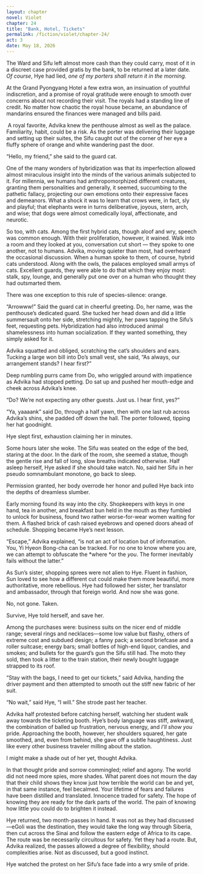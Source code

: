 ```yaml
---
layout: chapter
novel: Violet
chapter: 24
title: "Bank, Hotel, Tickets"
permalink: /fiction/violet/chapter-24/
act: 3
date: May 18, 2026
---
```

The Ward and Sifu left almost more cash than they could carry, most of it in a discreet case provided gratis by the bank, to be returned at a later date. *Of course*, Hye had lied, *one of my porters shall return it in the morning.*

At the Grand Pyongyang Hotel a few extra won, an insinuation of youthful indiscretion, and a promise of royal gratitude were enough to smooth over concerns about not recording their visit. The royals had a standing line of credit. No matter how chaotic the royal house became, an abundance of mandarins ensured the finances were managed and bills paid.

 A royal favorite, Advika knew the penthouse almost as well as the palace. Familiarity, habit, could be a risk. As the porter was delivering their luggage and setting up their suites, the Sifu caught out of the corner of her eye a fluffy sphere of orange and white wandering past the door.

“Hello, my friend,” she said to the guard cat. 

One of the many wonders of hybridization was that its imperfection allowed almost miraculous insight into the minds of the various animals subjected to it. For millennia, we humans had anthropomorphized different creatures, granting them personalities and generally, it seemed, succumbing to the pathetic fallacy, projecting our own emotions onto their expressive faces and demeanors. What a shock it was to learn that crows were, in fact, sly and playful; that elephants were in turns deliberative, joyous, stern, arch, and wise; that dogs were almost comedically loyal, affectionate, and neurotic. 

So too, with cats. Among the first hybrid cats, though aloof and wry, speech was common enough. With their proliferation, however, it wained. Walk into a room and they looked at you, conversation cut short — they spoke to one another, not to humans. Advika, moving quieter than most, had overheard the occasional discussion. When a human spoke to them, of course, hybrid cats understood. Along with the owls, the palaces employed small armys of cats. Excellent guards, they were able to do that which they enjoy most: stalk, spy, lounge, and generally put one over on a human who thought they had outsmarted them.

There was one exception to this rule of species-silence: orange.

“Arrowww!” Said the guard cat in cheerful greeting. Do, her name, was the penthouse’s dedicated guard. She tucked her head down and did a little summersault onto her side, stretching mightily, her paws tapping the Sifu’s feet, requesting pets. Hybridization had also introduced animal shamelessness into human socialization. If they wanted something, they simply asked for it.

Advika squatted and obliged, scratching the cat’s shoulders and ears. Tucking a large won bill into Do’s small vest, she said, “As always, our arrangement stands? I hear first?”

Deep rumbling purrs came from Do, who wriggled around with impatience as Advika had stopped petting. Do sat up and pushed her mouth-edge and cheek across Advika’s knee.

“Do? We’re not expecting any other guests. Just us. I hear first, yes?”

“Ya, yaaaank” said Do, through a half yawn, then with one last rub across Advika’s shins, she padded off down the hall. The porter followed, tipping her hat goodnight.

Hye slept first, exhaustion claiming her in minutes. 

Some hours later she woke. The Sifu was seated on the edge of the bed, staring at the door. In the dark of the room, she seemed a statue, though the gentle rise and fall of long, slow breaths indicated otherwise. Half asleep herself, Hye asked if she should take watch. No, said her Sifu in her pseudo somnambulant monotone, go back to sleep. 

Permission granted, her body overrode her honor and pulled Hye back into the depths of dreamless slumber.

Early morning found its way into the city. Shopkeepers with keys in one hand, tea in another, and breakfast bun held in the mouth as they fumbled to unlock for business, found two rather worse-for-wear women waiting for them. A flashed brick of cash raised eyebrows and opened doors ahead of schedule. Shopping became Hye’s next lesson.

“Escape,” Advika explained, “is not an act of location but of information. You, Yi Hyeon Bong-cha can be tracked. For no one to know where you are, we can attempt to obfuscate the *where *or the *you*. The former inevitably fails without the latter.”

As Sun’s sister, shopping sprees were not alien to Hye. Fluent in fashion, Sun loved to see how a different cut could make them more beautiful, more authoritative, more rebellious. Hye had followed her sister, her translator and ambassador, through that foreign world. And now she was gone.

No, not gone. Taken. 

Survive, Hye told herself, and save her.

Among the purchases were: business suits on the nicer end of middle range; several rings and necklaces—some low value but flashy, others of extreme cost and subdued design; a fanny pack; a second briefcase and a roller suitcase; energy bars; small bottles of high-end liquor, candies, and smokes; and bullets for the guard’s gun the Sifu still had. The moto they sold, then took a litter to the train station, their newly bought luggage strapped to its roof.

“Stay with the bags, I need to get our tickets,” said Advika, handing the driver payment and then attempted to smooth out the stiff new fabric of her suit.

“No wait,” said Hye, “I will.” She strode past her teacher.

Advika half protested before catching herself, watching her student walk away towards the ticketing booth. Hye’s body language was stiff, awkward, the combination of balled up frustration, nervous energy, and *I’ll show you* pride. Approaching the booth, however, her shoulders squared, her gate smoothed, and, even from behind, she gave off a subtle haughtiness. Just like every other business traveler milling about the station. 

I might make a shade out of her yet, thought Advika.

In that thought pride and sorrow commingled; relief and agony. The world did not need more spies, more shades. What parent does not mourn the day that their child shows they know just how terrible the world can be and yet, in that same instance, feel becalmed. Your lifetime of fears and failures have been distilled and translated. Innocence traded for safety. The hope of knowing they are ready for the dark parts of the world. The pain of knowing how little you could do to brighten it instead.

Hye returned, two month-passes in hand. It was not as they had discussed—eGoli was the destination, they would take the long way through Siberia, then cut across the Sinai and follow the eastern edge of Africa to its cape. The route was be necessarily circuitous for safety. Yet they had a route. But, Advika realized, the passes allowed a degree of flexibility, should complexities arise. Not as discussed, but a good instinct. 

Hye watched the protest on her Sifu’s face fade into a wry smile of pride.